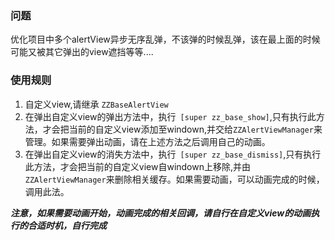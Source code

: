 ### 问题
 优化项目中多个alertView异步无序乱弹，不该弹的时候乱弹，该在最上面的时候可能又被其它弹出的view遮挡等等....

### 使用规则 
1. 自定义view,请继承 ```ZZBaseAlertView```
2. 在弹出自定义view的弹出方法中，执行``` [super zz_base_show]```,只有执行此方法，才会把当前的自定义view添加至windown,并交给```ZZAlertViewManager```来管理。如果需要弹出动画，请在上述方法之后调用自己的动画。
3. 在弹出自定义view的消失方法中，执行``` [super zz_base_dismiss]```,只有执行此方法，才会把当前的自定义view自windown上移除,并由```ZZAlertViewManager```来删除相关缓存。如果需要动画，可以动画完成的时候，调用此法。

***注意，如果需要动画开始，动画完成的相关回调，请自行在自定义view的动画执行的合适时机，自行完成***





